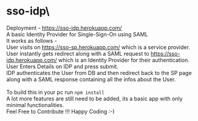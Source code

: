 # sso-idp\
Deployment - https://sso-idp.herokuapp.com/ \
A basic Identity Provider for Single-Sign-On using SAML \
It works as follows - \
  User visits on https://sso-sp.herokuapp.com/ which is a service provider. \
  User instantly gets redirect along with a SAML request to https://sso-idp.herokuapp.com/ which is an Identity Provider for their authentication. \
  User Enters Details on IDP and press submit.\
  IDP authenticates the User from DB and then redirect back to the SP page along with a SAML response containing all the infos about the User. \
 \
To build this in your pc run ``` npm install ```\
A lot more features are still need to be added, its a basic app with only minimal functionalities. \
Feel Free to Contribute !!! Happy Coding :-) 
